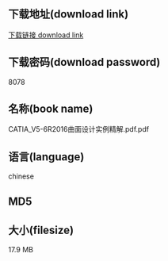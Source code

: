 ## 下载地址(download link)
[下载链接 download link](https://voluble-croquembouche-d321dc.netlify.app/?s=CATIA_V5-6R2016%E6%9B%B2%E9%9D%A2%E8%AE%BE%E8%AE%A1%E5%AE%9E%E4%BE%8B%E7%B2%BE%E8%A7%A3.pdf)

## 下载密码(download password)
8078

## 名称(book name)
CATIA_V5-6R2016曲面设计实例精解.pdf.pdf

## 语言(language)
chinese

## MD5


## 大小(filesize)
17.9 MB
